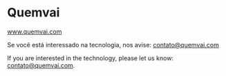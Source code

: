 # Quemvai
www.quemvai.com

Se você está interessado na tecnologia, nos avise: contato@quemvai.com

If you are interested in the technology, please let us know: contato@quemvai.com.
